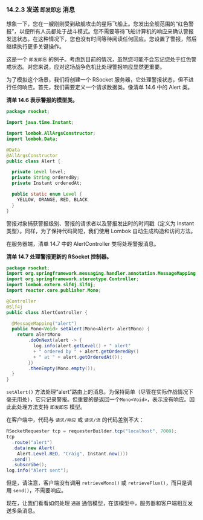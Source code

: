 ### 14.2.3 发送 `即发即忘` 消息

想象一下，您在一艘刚刚受到敌舰攻击的星际飞船上。您发出全舰范围的“红色警报”，以便所有人员都处于战斗模式。您不需要等待飞船计算机的响应来确认警报发送状态。在这种情况下，您也没有时间等待阅读任何回应。您设置了警报，然后继续执行更多关键操作。

这是一个 `即发即忘` 的例子。考虑到目前的情况，虽然您可能不会忘记您处于红色警戒状态。对您来说，应对这场战争危机比处理警报响应显然更重要。

为了模拟这个场景，我们将创建一个 RSocket 服务器，它处理警报状态，但不进行任何响应。首先，我们需要定义一个请求数据类。像清单 14.6 中的 Alert 类。

**清单 14.6 表示警报的模型类。**

```java
package rsocket;

import java.time.Instant;

import lombok.AllArgsConstructor;
import lombok.Data;

@Data
@AllArgsConstructor
public class Alert {

  private Level level;
  private String orderedBy;
  private Instant orderedAt;

  public static enum Level {
    YELLOW, ORANGE, RED, BLACK
  }
}
```

警报对象捕获警报级别、警报的请求者以及警报发出时的时间戳（定义为 Instant 类型）。同样，为了保持代码简短，我们使用 Lombok 自动生成构造和访问方法。

在服务器端，清单 14.7 中的 AlertController 类将处理警报消息。

**清单 14.7 处理警报更新的 RSocket 控制器。**

```java
package rsocket;
import org.springframework.messaging.handler.annotation.MessageMapping;
import org.springframework.stereotype.Controller;
import lombok.extern.slf4j.Slf4j;
import reactor.core.publisher.Mono;

@Controller
@Slf4j
public class AlertController {

  @MessageMapping("alert")
  public Mono<Void> setAlert(Mono<Alert> alertMono) {
    return alertMono
        .doOnNext(alert -> {
          log.info(alert.getLevel() + " alert"
          + " ordered by " + alert.getOrderedBy()
          + " at " + alert.getOrderedAt());
        })
        .thenEmpty(Mono.empty());
  }
}
```

`setAlert()` 方法处理“alert”路由上的消息。为保持简单（尽管在实际作战情况下毫无用处），它只记录警报。但重要的是返回一个`Mono<Void>`，表示没有响应。因此此处理方法支持 `即发即忘` 模型。

在客户端中，代码与 `请求/响应` 或 `请求/流` 的代码差别不大：

```java
RSocketRequester tcp = requesterBuilder.tcp("localhost", 7000);
tcp
  .route("alert")
  .data(new Alert(
    Alert.Level.RED, "Craig", Instant.now()))
  .send()
  .subscribe();
log.info("Alert sent");
```

但是，请注意，客户端没有调用 `retrieveMono()` 或 `retrieveFlux()`，而只是调用 `send()`，不需要响应。

现在，让我们看看如何处理 `通道` 通信模型，在该模型中，服务器和客户端相互发送多条消息。
